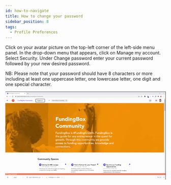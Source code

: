 ```yaml
---
id: how-to-navigate
title: How to change your password
sidebar_position: 8
tags:
  - Profile Preferences
---
```


Click on your avatar picture on the top-left corner of the left-side menu panel.
In the drop-down menu that appears, click on Manage my account.
Select Security.
Under Change password enter your current password followed by your new desired password.

NB: Please note that your password should have 8 characters or more including at least one uppercase letter, one lowercase letter, one digit and one special character.

![alt_name](https://github.com/Cores-ts/fundingbox.spaces.faqs/blob/04f6f7c2fd3adbbde4ecef3b58ac3ea78867627f/assets/2.How-to-change-your-password.gif)
